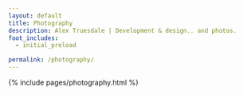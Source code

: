 ```yaml
---
layout: default
title: Photography
description: Alex Truesdale | Development & design.. and photos.
foot_includes:
  - initial_preload

permalink: /photography/
---
```

{% include pages/photography.html %}
